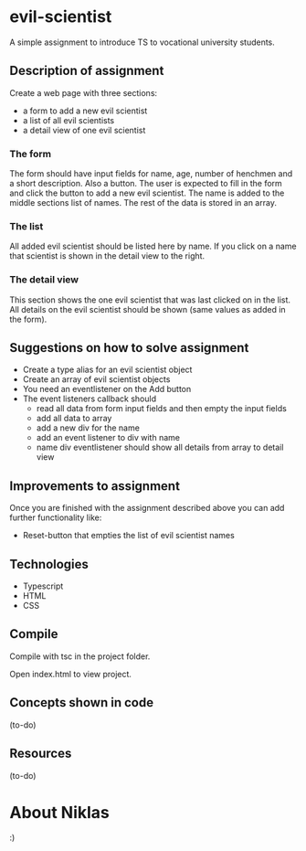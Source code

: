 # evil-scientist
A simple assignment to introduce TS to vocational university students.

## Description of assignment

Create a web page with three sections: 

* a form to add a new evil scientist
* a list of all evil scientists
* a detail view of one evil scientist

### The form
The form should have input fields for name, age, number of henchmen and a short description. Also a button. The user is expected to fill in the form and click the button to add a new evil scientist. The name is added to the middle sections list of names. The rest of the data is stored in an array.

### The list
All added evil scientist should be listed here by name. If you click on a name that scientist is shown in the detail view to the right.

### The detail view
This section shows the one evil scientist that was last clicked on in the list. All details on the evil scientist should be shown (same values as added in the form).

## Suggestions on how to solve assignment
* Create a type alias for an evil scientist object
* Create an array of evil scientist objects
* You need an eventlistener on the Add button
* The event listeners callback should 
    * read all data from form input fields and then empty the input fields
    * add all data to array
    * add a new div for the name
    * add an event listener to div with name
    * name div eventlistener should show all details from array to detail view

## Improvements to assignment
Once you are finished with the assignment described above you can add further functionality like:
* Reset-button that empties the list of evil scientist names

## Technologies

- Typescript
- HTML
- CSS

## Compile
Compile with tsc in the project folder.

Open index.html to view project.

## Concepts shown in code

(to-do)

## Resources

(to-do)

# About Niklas

:)
